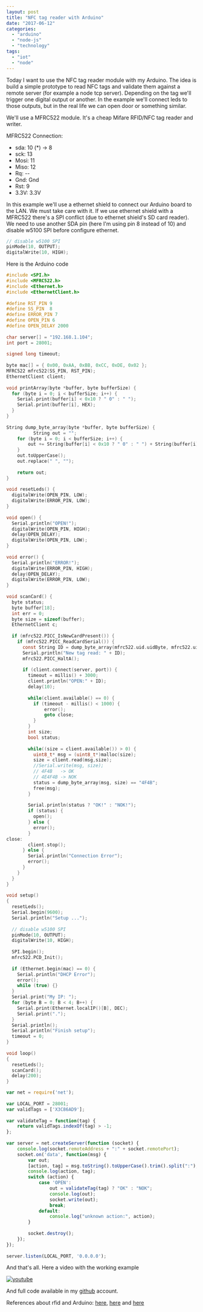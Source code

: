 ```yaml
---
layout: post
title: "NFC tag reader with Arduino"
date: "2017-06-12"
categories: 
  - "arduino"
  - "node-js"
  - "technology"
tags: 
  - "iot"
  - "node"
---
```


Today I want to use the NFC tag reader module with my Arduino. The idea is build a simple prototype to read NFC tags and validate them against a remote server (for example a node tcp server). Depending on the tag we'll trigger one digital output or another. In the example we'll connect leds to those outputs, but in the real life we can open door or something similar.

We'll use a MFRC522 module. It's a cheap Mifare RFID/NFC tag reader and writer.

MFRC522 Connection:

- sda: 10 (\*) -> 8
- sck: 13
- Mosi: 11
- Miso: 12
- Rq: --
- Gnd: Gnd
- Rst: 9
- 3.3V: 3.3V

In this example we'll use a ethernet shield to connect our Arduino board to the LAN. We must take care with it. If we use ethernet shield with a MFRC522 there's a SPI conflict (due to ethernet shield's SD card reader). We need to use another SDA pin (here I'm using pin 8 instead of 10) and disable w5100 SPI before configure ethernet.

```c
// disable w5100 SPI
pinMode(10, OUTPUT);
digitalWrite(10, HIGH);
```

Here is the Arduino code

```c
#include <SPI.h>
#include <MFRC522.h>
#include <Ethernet.h>
#include <EthernetClient.h>
 
#define RST_PIN 9
#define SS_PIN  8
#define ERROR_PIN 7
#define OPEN_PIN 6
#define OPEN_DELAY 2000
 
char server[] = "192.168.1.104";
int port = 28001;
 
signed long timeout;
 
byte mac[] = { 0x00, 0xAA, 0xBB, 0xCC, 0xDE, 0x02 };
MFRC522 mfrc522(SS_PIN, RST_PIN);
EthernetClient client;
 
void printArray(byte *buffer, byte bufferSize) {
  for (byte i = 0; i < bufferSize; i++) {
    Serial.print(buffer[i] < 0x10 ? " 0" : " ");
    Serial.print(buffer[i], HEX);
  }
}
 
String dump_byte_array(byte *buffer, byte bufferSize) {
          String out = "";
    for (byte i = 0; i < bufferSize; i++) {
        out += String(buffer[i] < 0x10 ? " 0" : " ") + String(buffer[i], HEX);
    }
    out.toUpperCase();
    out.replace(" ", "");
     
    return out;
}
 
void resetLeds() {
  digitalWrite(OPEN_PIN, LOW);
  digitalWrite(ERROR_PIN, LOW);
}
 
void open() {
  Serial.println("OPEN!");
  digitalWrite(OPEN_PIN, HIGH);
  delay(OPEN_DELAY);
  digitalWrite(OPEN_PIN, LOW);
}
 
void error() {
  Serial.println("ERROR!");
  digitalWrite(ERROR_PIN, HIGH);
  delay(OPEN_DELAY);
  digitalWrite(ERROR_PIN, LOW);
}
 
void scanCard() {
  byte status;
  byte buffer[18];
  int err = 0;
  byte size = sizeof(buffer);
  EthernetClient c;
       
  if (mfrc522.PICC_IsNewCardPresent()) {
    if (mfrc522.PICC_ReadCardSerial()) {
      const String ID = dump_byte_array(mfrc522.uid.uidByte, mfrc522.uid.size);
      Serial.println("New tag read: " + ID);
      mfrc522.PICC_HaltA();
      
      if (client.connect(server, port)) {
        timeout = millis() + 3000;
        client.println("OPEN:" + ID);
        delay(10);
 
        while(client.available() == 0) {
          if (timeout - millis() < 1000) {
              error();
              goto close;
          }
        } 
        int size;
        bool status;
         
        while((size = client.available()) > 0) {
          uint8_t* msg = (uint8_t*)malloc(size);
          size = client.read(msg,size);
          //Serial.write(msg, size);
          // 4F4B   -> OK
          // 4E4F4B -> NOK
          status = dump_byte_array(msg, size) == "4F4B";
          free(msg);
        }
         
        Serial.println(status ? "OK!" : "NOK!");
        if (status) {
          open();
        } else {
          error();
        }
close:
        client.stop();
      } else {
        Serial.println("Connection Error");
        error();
      }
    }
  }
}
 
void setup()
{
  resetLeds();
  Serial.begin(9600);
  Serial.println("Setup ...");
 
  // disable w5100 SPI
  pinMode(10, OUTPUT);
  digitalWrite(10, HIGH);
 
  SPI.begin();
  mfrc522.PCD_Init();
 
  if (Ethernet.begin(mac) == 0) {
    Serial.println("DHCP Error");
    error();
    while (true) {}
  }
  Serial.print("My IP: ");
  for (byte B = 0; B < 4; B++) {
    Serial.print(Ethernet.localIP()[B], DEC);
    Serial.print(".");
  }
  Serial.println();
  Serial.println("Finish setup");
  timeout = 0;
}
 
void loop()
{
  resetLeds();
  scanCard();
  delay(200);
} 
```

```javascript
var net = require('net');
 
var LOCAL_PORT = 28001;
var validTags = ['X3C86AD9'];
 
var validateTag = function(tag) {
    return validTags.indexOf(tag) > -1;
};
 
var server = net.createServer(function (socket) {
    console.log(socket.remoteAddress + ":" + socket.remotePort);
    socket.on('data', function(msg) {
        var out;
        [action, tag] = msg.toString().toUpperCase().trim().split(":");
        console.log(action, tag);
        switch (action) {
            case 'OPEN':
                out = validateTag(tag) ? "OK" : "NOK";
                console.log(out);
                socket.write(out);
                break;
            default:
                console.log("unknown action:", action);
        }
 
        socket.destroy();
    });
});
 
server.listen(LOCAL_PORT, '0.0.0.0');
```

And that's all. Here a video with the working example

[![youtube](https://img.youtube.com/vi/hV4BeSx0Kw4/0.jpg)](https://www.youtube.com/watch?v=hV4BeSx0Kw4)

And full code available in my [github](https://github.com/gonzalo123/arduino-nfc-reader) account.

References about rfid and Arduino: [here](https://www.luisllamas.es/arduino-rfid-mifare-rc522/), [here](http://hetpro-store.com/TUTORIALES/modulo-lector-rfid-rc522-rf-con-arduino/) and [here](https://forum.arduino.cc/index.php?topic=198768.0)
